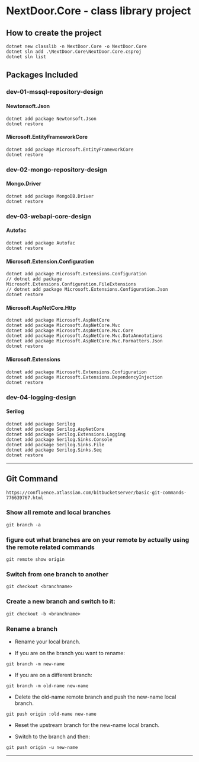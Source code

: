 # NextDoor.Core - class library project

## How to create the project
```
dotnet new classlib -n NextDoor.Core -o NextDoor.Core
dotnet sln add .\NextDoor.Core\NextDoor.Core.csproj
dotnet sln list
```
## Packages Included

### dev-01-mssql-repository-design
#### Newtonsoft.Json
```
dotnet add package Newtonsoft.Json
dotnet restore
```

#### Microsoft.EntityFrameworkCore
```
dotnet add package Microsoft.EntityFrameworkCore
dotnet restore
```

### dev-02-mongo-repository-design
#### Mongo.Driver
```
dotnet add package MongoDB.Driver
dotnet restore
```

### dev-03-webapi-core-design
#### Autofac
```
dotnet add package Autofac
dotnet restore
```

#### Microsoft.Extension.Configuration
```
dotnet add package Microsoft.Extensions.Configuration
// dotnet add package Microsoft.Extensions.Configuration.FileExtensions
// dotnet add package Microsoft.Extensions.Configuration.Json
dotnet restore
```

#### Microsoft.AspNetCore.Http
```
dotnet add package Microsoft.AspNetCore
dotnet add package Microsoft.AspNetCore.Mvc
dotnet add package Microsoft.AspNetCore.Mvc.Core
dotnet add package Microsoft.AspNetCore.Mvc.DataAnnotations
dotnet add package Microsoft.AspNetCore.Mvc.Formatters.Json
dotnet restore
```

#### Microsoft.Extensions
```
dotnet add package Microsoft.Extensions.Configuration
dotnet add package Microsoft.Extensions.DependencyInjection
dotnet restore
```

### dev-04-logging-design
#### Serilog
```
dotnet add package Serilog
dotnet add package Serilog.AspNetCore
dotnet add package Serilog.Extensions.Logging
dotnet add package Serilog.Sinks.Console
dotnet add package Serilog.Sinks.File
dotnet add package Serilog.Sinks.Seq
dotnet restore
```
-------------------------------------------------------
## Git Command
```
https://confluence.atlassian.com/bitbucketserver/basic-git-commands-776639767.html
```

### Show all remote and local branches
```
git branch -a
```

### figure out what branches are on your remote by actually using the remote related commands
```
git remote show origin
```

### Switch from one branch to another
```
git checkout <branchname>
```

### Create a new branch and switch to it:
```
git checkout -b <branchname>
```

### Rename a branch

- Rename your local branch.
* If you are on the branch you want to rename:
```
git branch -m new-name
```

* If you are on a different branch:
```
git branch -m old-name new-name

```
- Delete the old-name remote branch and push the new-name local branch.
```
git push origin :old-name new-name
```

- Reset the upstream branch for the new-name local branch.
* Switch to the branch and then:
```
git push origin -u new-name
```
-------------------------------------------------------
